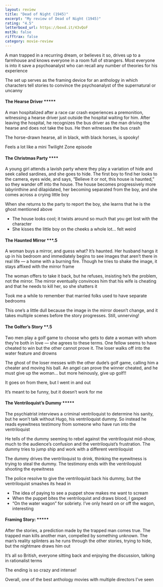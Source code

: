 ```yaml
---
layout: review
title: "Dead of Night (1945)"
excerpt: "My review of Dead of Night (1945)"
rating: "4.5"
letterboxd_url: https://boxd.it/43vQoF
mst3k: false
rifftrax: false
category: movie-review
---
```


A man trapped in a recurring dream, or believes it so, drives up to a farmhouse and knows everyone in a room full of strangers. Most everyone is into it save a psychoanalyst who can recall any number of theories for his experience

The set up serves as the framing device for an anthology in which characters tell stories to convince the psychoanalyst of the supernatural or uncanny

#### The Hearse Driver \*\*\*\*\*

A man hospitalized after a race car crash experiences a premonition, witnessing a hearse driver just outside the hospital waiting for him. After leaving the hospital, he recognizes the bus driver as the man driving the hearse and does not take the bus. He then witnesses the bus crash

The horse-drawn hearse, all in black, with black horses, is spooky!

Feels a lot like a mini Twilight Zone episode

#### The Christmas Party \*\*\*\*

A young girl attends a lavish party where they play a variation of hide and seek called sardines, and she goes to hide. The first boy to find her looks to the camera, eyes wide, and says, “Believe it or not, this house is haunted,” so they wander off into the house. The house becomes progressively more labyrinthine and dilapidated, her becoming separated from the boy, and she comes across a crying little boy

When she returns to the party to report the boy, she learns that he is the ghost mentioned above

- The house looks cool; it twists around so much that you get lost with the character
- She kisses the little boy on the cheeks a whole lot… felt weird

#### The Haunted Mirror \*\*\*.5

A woman buys a mirror, and guess what? It’s haunted. Her husband hangs it up in his bedroom and immediately begins to see images that aren’t there in real life — a home with a burning fire. Though he tries to shake the image, it stays affixed with the mirror frame

The woman offers to take it back, but he refuses, insisting he’s the problem, not the mirror. The mirror eventually convinces him that his wife is cheating and that he needs to kill her, so she shatters it

Took me a while to remember that married folks used to have separate bedrooms

This one’s a little dull because the image in the mirror doesn’t change, and it takes multiple scenes before the story progresses. Still, unnerving!

#### The Golfer’s Story \*\*.5

Two men play a golf game to choose who gets to date a woman with whom they’re both in love — she agrees to these terms. One fellow seems to have cheated to win but the other cannot prove it. The loser walks off into the water feature and drowns

The ghost of the loser messes with the other dude’s golf game, calling him a cheater and moving his ball. An angel can prove the winner cheated, and he must give up the woman… but more heinously, give up golf!!

It goes on from there, but I went in and out

It’s meant to be funny, but it doesn’t work for me

#### The Ventriloquist’s Dummy \*\*\*\*\*

The psychiatrist interviews a criminal ventriloquist to determine his sanity, but he won’t talk without Hugo, his ventriloquist dummy. So instead he reads eyewitness testimony from someone who have run into the ventriloquist

He tells of the dummy seeming to rebel against the ventriloquist mid-show, much to the audience’s confusion and the ventriloquist’s frustration. The dummy tries to jump ship and work with a different ventriloquist

The dummy drives the ventriloquist to drink, thinking the eyewitness is trying to steal the dummy. The testimony ends with the ventriloquist shooting the eyewitness

The police resolve to give the ventriloquist back his dummy, but the ventriloquist smashes its head in

- The idea of paying to see a puppet show makes me want to scream
- When the puppet bites the ventriloquist and draws blood, I gasped
- “On the water wagon” for sobriety. I’ve only heard on or off the wagon, interesting

#### Framing Story: \*\*\*\*\*

After the stories, a prediction made by the trapped man comes true. The trapped man kills another man, compelled by something unknown. The man’s reality splinters as he runs through the other stories, trying to hide, but the nightmare draws him out

It’s all so British, everyone sitting back and enjoying the discussion, talking in rationalist terms

The ending is so crazy and intense!

Overall, one of the best anthology movies with multiple directors I’ve seen
